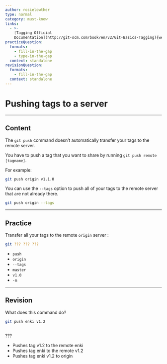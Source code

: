 ```yaml
---
author: rosielowther
type: normal
category: must-know
links:
  - >-
    [Tagging Official
    Documentation](http://git-scm.com/book/en/v2/Git-Basics-Tagging){website}
practiceQuestion:
  formats:
    - fill-in-the-gap
    - type-in-the-gap
  context: standalone
revisionQuestion:
  formats:
    - fill-in-the-gap
  context: standalone
---
```


# Pushing tags to a server


---

## Content

The `git push` command doesn’t automatically transfer your tags to the remote server. 

You have to push a tag that you want to share by running `git push remote [tagname]`. 

For example:

```bash
git push origin v1.1.0
```

You can use the `--tags` option to push all of your tags to the remote server that are not already there.

```bash
git push origin --tags
```


---

## Practice

Transfer all your tags to the remote  `origin` server :

```bash
git ??? ??? ???
```

- `push`
- `origin`
- `--tags`
- `master`
- `v1.0`
- `-m`


---

## Revision

What does this command do?

```bash
git push enki v1.2
 
```

???

- Pushes tag v1.2 to the remote enki
- Pushes tag enki to the remote v1.2
- Pushes tag enki v1.2 to origin
